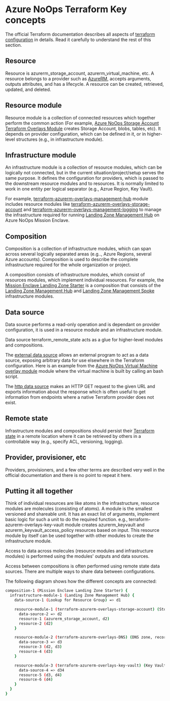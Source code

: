 # Azure NoOps Terraform Key concepts

The official Terraform documentation describes all aspects of [terraform configuration](https://www.terraform.io/docs/configuration/index.html) in details. Read it carefully to understand the rest of this section.

## Resource

Resource is azurerm_storage_account, azurerm_virtual_machine, etc. A resource belongs to a provider such as [AzureRM](https://registry.terraform.io/providers/hashicorp/azurerm/latest), accepts arguments, outputs attributes, and has a lifecycle. A resource can be created, retrieved, updated, and deleted.

## Resource module

Resource module is a collection of connected resources which together perform the common action (For example, [Azure NoOps Storage Account Terraform Overlays Module](https://github.com/azurenoops/terraform-azurerm-overlays-storage-account) creates Storage Account, blobs, tables, etc). It depends on provider configuration, which can be defined in it, or in higher-level structures (e.g., in infrastructure module).

## Infrastructure module

An infrastructure module is a collection of resource modules, which can be logically not connected, but in the current situation/project/setup serves the same purpose. It defines the configuration for providers, which is passed to the downstream resource modules and to resources. It is normally limited to work in one entity per logical separator (e.g., Azrue Region, Key Vault).

For example, [terraform-azurerm-overlays-management-hub](https://github.com/azurenoops/terraform-azurerm-overlays-management-hub) module includes resource modules like [terraform-azurerm-overlays-storage-account](https://github.com/azurenoops/terraform-azurerm-overlays-storage-account) and [terraform-azurerm-overlays-management-logging](https://github.com/azurenoops/terraform-azurerm-overlays-management-logging) to manage the infrastructure required for running [Landing Zone Management Hub](https://github.com/azurenoops/terraform-azurerm-overlays-management-hub) on Azure NoOps Mission Enclave.

## Composition

Composition is a collection of infrastructure modules, which can span across several logically separated areas (e.g.., Azure Regions, several Azure accounts). Composition is used to describe the complete infrastructure required for the whole organization or project.

A composition consists of infrastructure modules, which consist of resources modules, which implement individual resources. For example, the [Mission Enclave Landing Zone Starter](https://github.com/azurenoops/ref-scca-enclave-landing-zone-starter) is a composition that consists of the [Landing Zone Management Hub](https://github.com/azurenoops/terraform-azurerm-overlays-management-hub) and [Landing Zone Management Spoke](https://github.com/azurenoops/terraform-azurerm-overlays-management-spoke) infrastructure modules.

## Data source

Data source performs a read-only operation and is dependant on provider configuration, it is used in a resource module and an infrastructure module.

Data source terraform_remote_state acts as a glue for higher-level modules and compositions.

The [external data source](https://registry.terraform.io/providers/hashicorp/external/latest/docs/data-sources/external) allows an external program to act as a data source, exposing arbitrary data for use elsewhere in the Terraform configuration. Here is an example from the [Azure NoOps Virtual Machine overlay module]() module where the virtual machine is built by calling an bash script.

The [http data source](https://registry.terraform.io/providers/hashicorp/http/latest/docs/data-sources/http) makes an HTTP GET request to the given URL and exports information about the response which is often useful to get information from endpoints where a native Terraform provider does not exist.

## Remote state

Infrastructure modules and compositions should persist their [Terraform state](https://www.terraform.io/docs/language/state/index.html) in a remote location where it can be retrieved by others in a controllable way (e.g., specify ACL, versioning, logging).

## Provider, provisioner, etc

Providers, provisioners, and a few other terms are described very well in the official documentation and there is no point to repeat it here.

## Putting it all together

Think of individual resources are like atoms in the infrastructure, resource modules are molecules (consisting of atoms). A module is the smallest versioned and shareable unit. It has an exact list of arguments, implement basic logic for such a unit to do the required function. e.g., terraform-azurerm-overlays-key-vault module creates azurerm_keyvault and azurerm_keyvault_access_policy resources based on input. This resource module by itself can be used together with other modules to create the infrastructure module.

Access to data across molecules (resource modules and infrastructure modules) is performed using the modules' outputs and data sources.

Access between compositions is often performed using remote state data sources. There are multiple ways to share data between configurations.

The following diagram shows how the different concepts are connected:

```bash
composition-1 (Mission Enclave Landing Zone Starter) {
  infrastructure-module-1 (Landing Zone Management Hub) {
    data-source-1 (Lookup for Resource Group) => d1

    resource-module-1 (terraform-azurerm-overlays-storage-account) (Storage Account, blobs, tables, etc) {
      data-source-2 => d2
      resource-1 (azurerm_storage_account, d2)
      resource-2 (d2)
    }

    resource-module-2 (terraform-azurerm-overlays-DNS) (DNS zone, records, etc) {
      data-source-3 => d3
      resource-3 (d2, d3)
      resource-4 (d3)
    }

    resource-module-3 (terraform-azurerm-overlays-key-vault) (Key Vault, access policy, etc) {
      data-source-4 => d34
      resource-5 (d3, d4)
      resource-6 (d4)
    }
  }
}
```
